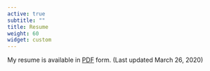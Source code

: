 ```yaml
---
active: true
subtitle: ""
title: Resume
weight: 60
widget: custom
---
```


My resume is available in [PDF](files/anusha_cv.pdf) form. (Last updated March 26, 2020)



